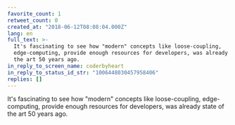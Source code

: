 ```yaml
---
favorite_count: 1
retweet_count: 0
created_at: "2018-06-12T08:08:04.000Z"
lang: en
full_text: >-
  It's fascinating to see how "modern" concepts like loose-coupling,
  edge-computing, provide enough resources for developers, was already state of
  the art 50 years ago.
in_reply_to_screen_name: coderbyheart
in_reply_to_status_id_str: "1006448030457958406"
replies: []
---
```


It's fascinating to see how "modern" concepts like loose-coupling,
edge-computing, provide enough resources for developers, was already state of
the art 50 years ago.
